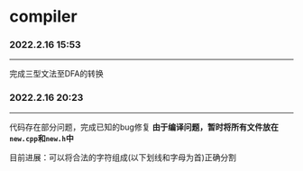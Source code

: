 # compiler

### 2022.2.16 15:53

---

完成三型文法至DFA的转换



### 2022.2.16 20:23

---

代码存在部分问题，完成已知的bug修复
**由于编译问题，暂时将所有文件放在`new.cpp`和`new.h`中**

目前进展：可以将合法的字符组成(以下划线和字母为首)正确分割